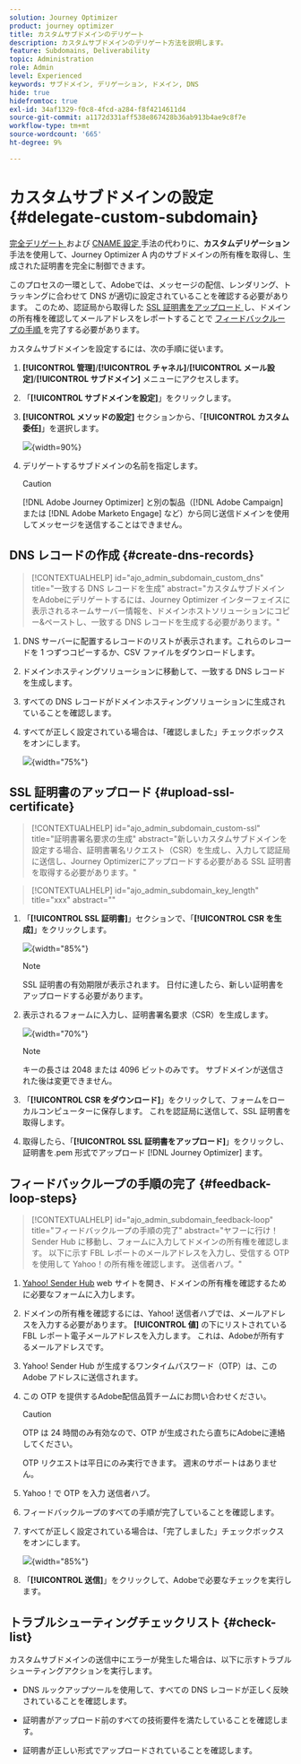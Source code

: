 ```yaml
---
solution: Journey Optimizer
product: journey optimizer
title: カスタムサブドメインのデリゲート
description: カスタムサブドメインのデリゲート方法を説明します。
feature: Subdomains, Deliverability
topic: Administration
role: Admin
level: Experienced
keywords: サブドメイン, デリゲーション, ドメイン, DNS
hide: true
hidefromtoc: true
exl-id: 34af1329-f0c8-4fcd-a284-f8f4214611d4
source-git-commit: a1172d331aff538e867428b36ab913b4ae9c8f7e
workflow-type: tm+mt
source-wordcount: '665'
ht-degree: 9%

---
```


# カスタムサブドメインの設定 {#delegate-custom-subdomain}

[ 完全デリゲート ](about-subdomain-delegation.md#full-subdomain-delegation) および [CNAME 設定 ](about-subdomain-delegation.md#cname-subdomain-delegation) 手法の代わりに、**カスタムデリゲーション** 手法を使用して、Journey Optimizer A 内のサブドメインの所有権を取得し、生成された証明書を完全に制御できます。

このプロセスの一環として、Adobeでは、メッセージの配信、レンダリング、トラッキングに合わせて DNS が適切に設定されていることを確認する必要があります。 このため、認証局から取得した [SSL 証明書をアップロード ](#upload-ssl-certificate) し、ドメインの所有権を確認してメールアドレスをレポートすることで [ フィードバックループの手順 ](#feedback-loop-steps) を完了する必要があります。

カスタムサブドメインを設定するには、次の手順に従います。

1. **[!UICONTROL 管理]**/**[!UICONTROL チャネル]**/**[!UICONTROL メール設定]**/**[!UICONTROL サブドメイン]** メニューにアクセスします。

1. 「**[!UICONTROL サブドメインを設定]**」をクリックします。

1. **[!UICONTROL メソッドの設定]** セクションから、「**[!UICONTROL カスタム委任]**」を選択します。

   ![](assets/subdomain-method-custom.png){width=90%}

1. デリゲートするサブドメインの名前を指定します。

   >[!CAUTION]
   >
   >[!DNL Adobe Journey Optimizer] と別の製品（[!DNL Adobe Campaign] または [!DNL Adobe Marketo Engage] など）から同じ送信ドメインを使用してメッセージを送信することはできません。

## DNS レコードの作成 {#create-dns-records}

>[!CONTEXTUALHELP]
>id="ajo_admin_subdomain_custom_dns"
>title="一致する DNS レコードを生成"
>abstract="カスタムサブドメインをAdobeにデリゲートするには、Journey Optimizer インターフェイスに表示されるネームサーバー情報を、ドメインホストソリューションにコピー&amp;ペーストし、一致する DNS レコードを生成する必要があります。"

1. DNS サーバーに配置するレコードのリストが表示されます。これらのレコードを 1 つずつコピーするか、CSV ファイルをダウンロードします。

1. ドメインホスティングソリューションに移動して、一致する DNS レコードを生成します。

1. すべての DNS レコードがドメインホスティングソリューションに生成されていることを確認します。

1. すべてが正しく設定されている場合は、「確認しました」チェックボックスをオンにします。

   ![](assets/subdomain-custom-submit.png){width="75%"}

## SSL 証明書のアップロード {#upload-ssl-certificate}

>[!CONTEXTUALHELP]
>id="ajo_admin_subdomain_custom-ssl"
>title="証明書署名要求の生成"
>abstract="新しいカスタムサブドメインを設定する場合、証明書署名リクエスト（CSR）を生成し、入力して認証局に送信し、Journey Optimizerにアップロードする必要がある SSL 証明書を取得する必要があります。"

>[!CONTEXTUALHELP]
>id="ajo_admin_subdomain_key_length"
>title="xxx"
>abstract=""

1. 「**[!UICONTROL SSL 証明書]**」セクションで、「**[!UICONTROL CSR を生成]**」をクリックします。

   ![](assets/subdomain-custom-ssl-certificate.png){width="85%"}

   >[!NOTE]
   >
   >SSL 証明書の有効期限が表示されます。 日付に達したら、新しい証明書をアップロードする必要があります。

1. 表示されるフォームに入力し、証明書署名要求（CSR）を生成します。

   ![](assets/subdomain-custom-generate-csr.png){width="70%"}

   >[!NOTE]
   >
   >キーの長さは 2048 または 4096 ビットのみです。 サブドメインが送信された後は変更できません。

1. 「**[!UICONTROL CSR をダウンロード]**」をクリックして、フォームをローカルコンピューターに保存します。 これを認証局に送信して、SSL 証明書を取得します。

1. 取得したら、「**[!UICONTROL SSL 証明書をアップロード]**」をクリックし、証明書を.pem 形式でアップロード [!DNL Journey Optimizer] ます。

## フィードバックループの手順の完了 {#feedback-loop-steps}

>[!CONTEXTUALHELP]
>id="ajo_admin_subdomain_feedback-loop"
>title="フィードバックループの手順の完了"
>abstract="ヤフーに行け！ Sender Hub に移動し、フォームに入力してドメインの所有権を確認します。 以下に示す FBL レポートのメールアドレスを入力し、受信する OTP を使用して Yahoo！の所有権を確認します。 送信者ハブ。"

1. [Yahoo! Sender Hub](https://senders.yahooinc.com/) web サイトを開き、ドメインの所有権を確認するために必要なフォームに入力します。

1. ドメインの所有権を確認するには、Yahoo! 送信者ハブでは、メールアドレスを入力する必要があります。 **[!UICONTROL 値]** の下にリストされている FBL レポート電子メールアドレスを入力します。 これは、Adobeが所有するメールアドレスです。

1. Yahoo! Sender Hub が生成するワンタイムパスワード（OTP）は、このAdobe アドレスに送信されます。

1. この OTP を提供するAdobe配信品質チームにお問い合わせください。<!--Specify how to reach out + any information that customer should share in the request to deliverability team to get access to the right OTP-->

   >[!CAUTION]
   >
   >OTP は 24 時間のみ有効なので、OTP が生成されたら直ちにAdobeに連絡してください。<!--TBC?-->
   >
   >OTP リクエストは平日にのみ実行できます。 週末のサポートはありません。<!--Add times + timezone-->

1. Yahoo！で OTP を入力 送信者ハブ。

1. フィードバックループのすべての手順が完了していることを確認します。

1. すべてが正しく設定されている場合は、「完了しました」チェックボックスをオンにします。

   ![](assets/subdomain-custom-feedback-loop.png){width="85%"}

1. 「**[!UICONTROL 送信]**」をクリックして、Adobeで必要なチェックを実行します。

## トラブルシューティングチェックリスト {#check-list}

カスタムサブドメインの送信中にエラーが発生した場合は、以下に示すトラブルシューティングアクションを実行します。

* DNS ルックアップツールを使用して、すべての DNS レコードが正しく反映されていることを確認します。

* 証明書がアップロード前のすべての技術要件を満たしていることを確認します。

* 証明書が正しい形式でアップロードされていることを確認します。

